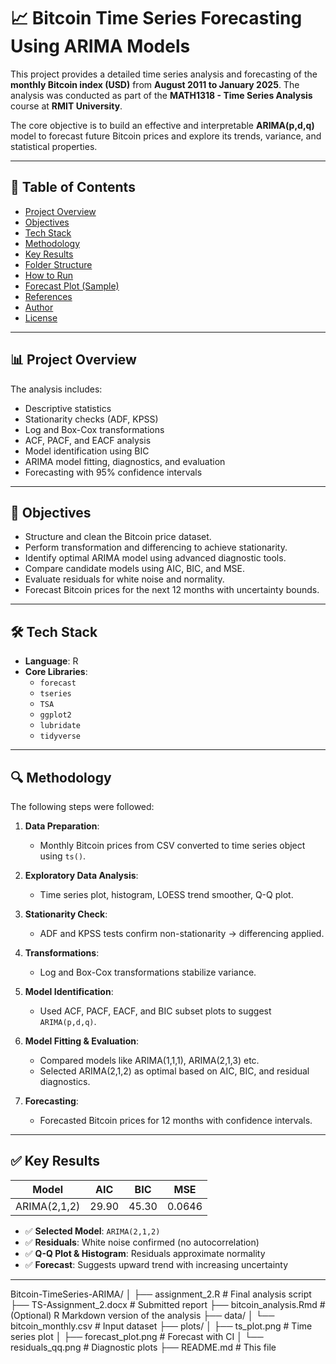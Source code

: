 




# 📈 Bitcoin Time Series Forecasting Using ARIMA Models

This project provides a detailed time series analysis and forecasting of the **monthly Bitcoin index (USD)** from **August 2011 to January 2025**. The analysis was conducted as part of the **MATH1318 - Time Series Analysis** course at **RMIT University**.

The core objective is to build an effective and interpretable **ARIMA(p,d,q)** model to forecast future Bitcoin prices and explore its trends, variance, and statistical properties.

---

## 📌 Table of Contents

- [Project Overview](#project-overview)
- [Objectives](#objectives)
- [Tech Stack](#tech-stack)
- [Methodology](#methodology)
- [Key Results](#key-results)
- [Folder Structure](#folder-structure)
- [How to Run](#how-to-run)
- [Forecast Plot (Sample)](#forecast-plot-sample)
- [References](#references)
- [Author](#author)
- [License](#license)

---

## 📊 Project Overview

The analysis includes:

- Descriptive statistics
- Stationarity checks (ADF, KPSS)
- Log and Box-Cox transformations
- ACF, PACF, and EACF analysis
- Model identification using BIC
- ARIMA model fitting, diagnostics, and evaluation
- Forecasting with 95% confidence intervals

---

## 🎯 Objectives

- Structure and clean the Bitcoin price dataset.
- Perform transformation and differencing to achieve stationarity.
- Identify optimal ARIMA model using advanced diagnostic tools.
- Compare candidate models using AIC, BIC, and MSE.
- Evaluate residuals for white noise and normality.
- Forecast Bitcoin prices for the next 12 months with uncertainty bounds.

---

## 🛠 Tech Stack

- **Language**: R
- **Core Libraries**:
  - `forecast`
  - `tseries`
  - `TSA`
  - `ggplot2`
  - `lubridate`
  - `tidyverse`

---

## 🔍 Methodology

The following steps were followed:

1. **Data Preparation**:
   - Monthly Bitcoin prices from CSV converted to time series object using `ts()`.

2. **Exploratory Data Analysis**:
   - Time series plot, histogram, LOESS trend smoother, Q-Q plot.

3. **Stationarity Check**:
   - ADF and KPSS tests confirm non-stationarity → differencing applied.

4. **Transformations**:
   - Log and Box-Cox transformations stabilize variance.

5. **Model Identification**:
   - Used ACF, PACF, EACF, and BIC subset plots to suggest `ARIMA(p,d,q)`.

6. **Model Fitting & Evaluation**:
   - Compared models like ARIMA(1,1,1), ARIMA(2,1,3) etc.
   - Selected ARIMA(2,1,2) as optimal based on AIC, BIC, and residual diagnostics.

7. **Forecasting**:
   - Forecasted Bitcoin prices for 12 months with confidence intervals.

---

## ✅ Key Results

| Model        | AIC   | BIC   | MSE    |
|--------------|-------|-------|--------|
| ARIMA(2,1,2) | 29.90 | 45.30 | 0.0646 |

- ✅ **Selected Model**: `ARIMA(2,1,2)`
- ✅ **Residuals**: White noise confirmed (no autocorrelation)
- ✅ **Q-Q Plot & Histogram**: Residuals approximate normality
- ✅ **Forecast**: Suggests upward trend with increasing uncertainty

---

Bitcoin-TimeSeries-ARIMA/
│
├── assignment_2.R             # Final analysis script
├── TS-Assignment_2.docx       # Submitted report
├── bitcoin_analysis.Rmd       # (Optional) R Markdown version of the analysis
├── data/
│   └── bitcoin_monthly.csv    # Input dataset
├── plots/
│   ├── ts_plot.png            # Time series plot
│   ├── forecast_plot.png      # Forecast with CI
│   └── residuals_qq.png       # Diagnostic plots
├── README.md                  # This file
